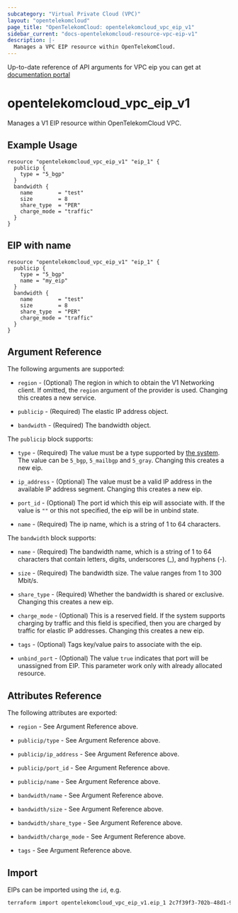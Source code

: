 ```yaml
---
subcategory: "Virtual Private Cloud (VPC)"
layout: "opentelekomcloud"
page_title: "OpenTelekomCloud: opentelekomcloud_vpc_eip_v1"
sidebar_current: "docs-opentelekomcloud-resource-vpc-eip-v1"
description: |-
  Manages a VPC EIP resource within OpenTelekomCloud.
---
```


Up-to-date reference of API arguments for VPC eip you can get at
[documentation portal](https://docs.otc.t-systems.com/virtual-private-cloud/api-ref/apis/elastic_ip)

# opentelekomcloud_vpc_eip_v1

Manages a V1 EIP resource within OpenTelekomCloud VPC.

## Example Usage

```hcl
resource "opentelekomcloud_vpc_eip_v1" "eip_1" {
  publicip {
    type = "5_bgp"
  }
  bandwidth {
    name        = "test"
    size        = 8
    share_type  = "PER"
    charge_mode = "traffic"
  }
}
```

## EIP with name

```hcl
resource "opentelekomcloud_vpc_eip_v1" "eip_1" {
  publicip {
    type = "5_bgp"
    name = "my_eip"
  }
  bandwidth {
    name        = "test"
    size        = 8
    share_type  = "PER"
    charge_mode = "traffic"
  }
}
```

## Argument Reference

The following arguments are supported:

* `region` - (Optional) The region in which to obtain the V1 Networking client.
  If omitted, the `region` argument of the provider is used. Changing this
  creates a new service.

* `publicip` - (Required) The elastic IP address object.

* `bandwidth` - (Required) The bandwidth object.

The `publicip` block supports:

* `type` - (Required) The value must be a type supported by [the system](https://docs.otc.t-systems.com/api/eip/eip_api_0001.html#eip_api_0001__en-us_topic_0201534274_table4491214).
  The value can be `5_bgp`, `5_mailbgp` and `5_gray`. Changing this creates a new eip.

* `ip_address` - (Optional) The value must be a valid IP address in the available
  IP address segment. Changing this creates a new eip.

* `port_id` - (Optional) The port id which this eip will associate with. If the value
  is `""` or this not specified, the eip will be in unbind state.

* `name` - (Required) The ip name, which is a string of 1 to 64 characters.

The `bandwidth` block supports:

* `name` - (Required) The bandwidth name, which is a string of 1 to 64 characters
  that contain letters, digits, underscores (_), and hyphens (-).

* `size` - (Required) The bandwidth size. The value ranges from 1 to 300 Mbit/s.

* `share_type` - (Required) Whether the bandwidth is shared or exclusive. Changing
  this creates a new eip.

* `charge_mode` - (Optional) This is a reserved field. If the system supports charging
  by traffic and this field is specified, then you are charged by traffic for elastic
  IP addresses. Changing this creates a new eip.

* `tags` - (Optional) Tags key/value pairs to associate with the eip.

* `unbind_port` - (Optional) The value `true` indicates that port will be unassigned from EIP.
  This parameter work only with already allocated resource.

## Attributes Reference

The following attributes are exported:

* `region` - See Argument Reference above.

* `publicip/type` - See Argument Reference above.

* `publicip/ip_address` - See Argument Reference above.

* `publicip/port_id` - See Argument Reference above.

* `publicip/name` - See Argument Reference above.

* `bandwidth/name` - See Argument Reference above.

* `bandwidth/size` - See Argument Reference above.

* `bandwidth/share_type` - See Argument Reference above.

* `bandwidth/charge_mode` - See Argument Reference above.

* `tags` - See Argument Reference above.

## Import

EIPs can be imported using the `id`, e.g.

```sh
terraform import opentelekomcloud_vpc_eip_v1.eip_1 2c7f39f3-702b-48d1-940c-b50384177ee1
```
